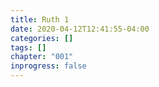```yaml
---
title: Ruth 1
date: 2020-04-12T12:41:55-04:00
categories: []
tags: []
chapter: "001"
inprogress: false
---
```


